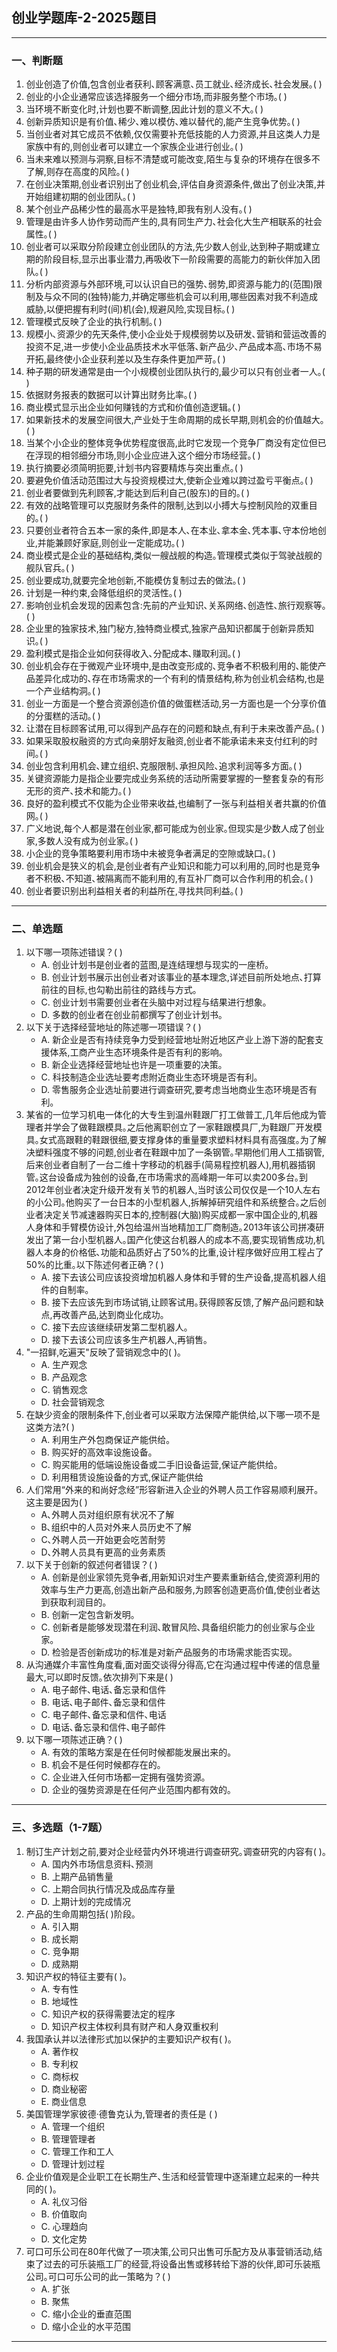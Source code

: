 ## **创业学题库-2-2025题目**

---

### **一、判断题**  
1. 创业创造了价值,包含创业者获利､顾客满意､员工就业､经济成长､社会发展｡( )  
2. 创业的小企业通常应该选择服务一个细分市场,而非服务整个市场｡( )  
3. 当环境不断变化时,计划也要不断调整,因此计划的意义不大｡( )  
4. 创新异质知识是有价值､稀少､难以模仿､难以替代的,能产生竞争优势｡( )  
5. 当创业者对其它成员不依赖,仅仅需要补充低技能的人力资源,并且这类人力是家族中有的,则创业者可以建立一个家族企业进行创业｡( )  
6. 当未来难以预测与洞察,目标不清楚或可能改变,陌生与复杂的环境存在很多不了解,则存在高度的风险｡( )  
7. 在创业决策期,创业者识别出了创业机会,评估自身资源条件,做出了创业决策,并开始组建初期的创业团队｡( )  
8. 某个创业产品稀少性的最高水平是独特,即我有别人没有｡( )  
9. 管理是由许多人协作劳动而产生的,具有同生产力､社会化大生产相联系的社会属性｡( )  
10. 创业者可以采取分阶段建立创业团队的方法,先少数人创业,达到种子期或建立期的阶段目标,显示出事业潜力,再吸收下一阶段需要的高能力的新伙伴加入团队｡( )  
11. 分析内部资源与外部环境,可以认识自已的强势､弱势,即资源与能力的(范围)限制及与众不同的(独特)能力,并确定哪些机会可以利用,哪些因素对我不利造成威胁,以便把握有利时(间)机(会),规避风险,实现目标｡( )  
12. 管理模式反映了企业的执行机制｡( )  
13. 规模小､资源少的先天条件,使小企业处于规模弱势以及研发､营销和营运改善的投资不足,进一步使小企业品质技术水平低落､新产品少､产品成本高､市场不易开拓,最终使小企业获利差以及生存条件更加严苛｡( )  
14. 种子期的研发通常是由一个小规模创业团队执行的,最少可以只有创业者一人｡( )  
15. 依据财务报表的数据可以计算出财务比率｡( )  
16. 商业模式显示出企业如何赚钱的方式和价值创造逻辑｡( )  
17. 如果新技术的发展空间很大,产业处于生命周期的成长早期,则机会的价值越大｡( )  
18. 当某个小企业的整体竞争优势程度很高,此时它发现一个竞争厂商没有定位但已在浮现的相邻细分市场,则小企业应进入这个细分市场经营｡( )  
19. 执行摘要必须简明扼要,计划书内容要精炼与突出重点｡( )  
20. 要避免价值活动范围过大与投资规模过大,使新企业难以跨过盈亏平衡点｡( )  
21. 创业者要做到先利顾客,才能达到后利自己(股东)的目的｡( )  
22. 有效的战略管理可以克服财务条件的限制,达到以小搏大与控制风险的双重目的｡( )  
23. 只要创业者符合五本一家的条件,即是本人､在本业､拿本金､凭本事､守本份地创业,并能兼顾好家庭,则创业一定能成功｡( )  
24. 商业模式是企业的基础结构,类似一艘战舰的构造｡管理模式类似于驾驶战舰的舰队官兵｡( )  
25. 创业要成功,就要完全地创新,不能模仿复制过去的做法｡( )  
26. 计划是一种约束,会降低组织的灵活性｡( )  
27. 影响创业机会发现的因素包含:先前的产业知识､关系网络､创造性､旅行观察等｡( )  
28. 企业里的独家技术,独门秘方,独特商业模式,独家产品知识都属于创新异质知识｡( )  
29. 盈利模式是指企业如何获得收入､分配成本､赚取利润｡( )  
30. 创业机会存在于微观产业环境中,是由改变形成的､竞争者不积极利用的､能使产品差异化成功的､存在市场需求的一个有利的情景结构,称为创业机会结构,也是一个产业结构洞｡( )  
31. 创业一方面是一个整合资源创造价值的做蛋糕活动,另一方面也是一个分享价值的分蛋糕的活动｡( )  
32. 让潜在目标顾客试用,可以得到产品存在的问题和缺点,有利于未来改善产品｡( )  
33. 如果采取股权融资的方式向亲朋好友融资,创业者不能承诺未来支付红利的时间｡( )  
34. 创业包含利用机会､建立组织､克服限制､承担风险､追求利润等多方面｡( )  
35. 关键资源能力是指企业要完成业务系统的活动所需要掌握的一整套复杂的有形无形的资产､技术和能力｡( )  
36. 良好的盈利模式不仅能为企业带来收益,也编制了一张与利益相关者共赢的价值网｡( )  
37. 广义地说,每个人都是潜在创业家,都可能成为创业家｡但现实是少数人成了创业家,多数人没有成为创业家｡( )  
38. 小企业的竞争策略要利用市场中未被竞争者满足的空隙或缺口｡( )  
39. 创业机会是狭义的机会,是创业者有产业知识和能力可以利用的,同时也是竞争者不积极､不知道､被隔离而不能利用的,有互补厂商可以合作利用的机会｡( )  
40. 创业者要识别出利益相关者的利益所在,寻找共同利益｡( )  

---

### **二、单选题**  
1. 以下哪一项陈述错误？( )  
    - A. 创业计划书是创业者的蓝图,是连结理想与现实的一座桥｡  
    - B. 创业计划书展示出创业者对该事业的基本理念,详述目前所处地点､打算前往的目标,也勾勒出前往的路线与方式｡  
    - C. 创业计划书需要创业者在头脑中对过程与结果进行想象｡  
    - D. 多数的创业者在创业前都撰写了创业计划书｡  
2. 以下关于选择经营地址的陈述哪一项错误？( )  
    - A. 新企业是否有持续竞争力受到经营地址附近地区产业上游下游的配套支援体系,工商产业生态环境条件是否有利的影响｡  
    - B. 新企业选择经营地址也许是一项重要的决策｡  
    - C. 科技制造企业选址要考虑附近商业生态环境是否有利｡  
    - D. 零售服务企业选址前要进行调查研究,要考虑当地商业生态环境是否有利｡  
3. 某省的一位学习机电一体化的大专生到温州鞋跟厂打工做普工,几年后他成为管理者并学会了做鞋跟模具｡之后他离职创立了一家鞋跟模具厂,为鞋跟厂开发模具｡女式高跟鞋的鞋跟很细,要支撑身体的重量要求塑料材料具有高强度｡为了解决塑料强度不够的问题,创业者在鞋跟中加了一条钢管｡早期他们用人工插钢管,后来创业者自制了一台二维十字移动的机器手(简易程控机器人),用机器插钢管｡这台设备成为独创的设备,在市场需求的高峰期一年可以卖200多台｡到2012年创业者决定升级开发有关节的机器人,当时该公司仅仅是一个10人左右的小公司｡他购买了一台日本的小型机器人,拆解掉研究组件和系统整合｡之后创业者决定关节减速器购买日本的,控制器(大脑)购买成都一家中国企业的,机器人身体和手臂模仿设计,外包给温州当地精加工厂商制造｡2013年该公司拼凑研发出了第一台小型机器人｡国产化使这台机器人的成本不高,要实现销售成功,机器人本身的价格低､功能和品质好占了50%的比重,设计程序做好应用工程占了50%的比重｡以下陈述何者正确？( )  
    - A. 接下去该公司应该投资增加机器人身体和手臂的生产设备,提高机器人组件的自制率｡  
    - B. 接下去应该先到市场试销,让顾客试用｡获得顾客反馈,了解产品问题和缺点,再改善产品,达到商业化成功｡  
    - C. 接下去应该继续研发第二型机器人｡  
    - D. 接下去该公司应该多生产机器人,再销售｡  
4. "一招鲜,吃遍天"反映了营销观念中的( )｡  
    - A. 生产观念  
    - B. 产品观念  
    - C. 销售观念  
    - D. 社会营销观念  
5. 在缺少资金的限制条件下,创业者可以采取方法保障产能供给,以下哪一项不是这类方法?( )  
    - A. 利用生产外包商保证产能供给｡  
    - B. 购买好的高效率设施设备｡  
    - C. 购买能用的低端设施设备或二手旧设备运营,保证产能供给｡  
    - D. 利用租赁设施设备的方式,保证产能供给  
6. 人们常用“外来的和尚好念经”形容新进入企业的外聘人员工作容易顺利展开｡这主要是因为( )  
    - A､外聘人员对组织原有状况不了解  
    - B､组织中的人员对外来人员历史不了解  
    - C､外聘人员一开始更会吃苦耐劳  
    - D､外聘人员具有更高的业务素质  
7. 以下关于创新的叙述何者错误？( )  
    - A. 创新是创业家领先竞争者,用新知识对生产要素重新结合,使资源利用的效率与生产力更高,创造出新产品和服务,为顾客创造更高价值,使创业者达到获取利润目的｡  
    - B. 创新一定包含新发明｡  
    - C. 创新者是能够发现潜在利润､敢冒风险､具备组织能力的创业家与企业家｡  
    - D. 检验是否创新成功的标准是对新产品服务的市场需求能否实现｡  
8. 从沟通媒介丰富性角度看,面对面交谈得分得高,它在沟通过程中传递的信息量最大,可以即时反馈｡依次排列下来是( )  
    - A. 电子邮件､电话､备忘录和信件  
    - B. 电话､电子邮件､备忘录和信件  
    - C. 电子邮件､备忘录和信件､电话  
    - D. 电话､备忘录和信件､电子邮件  
9. 以下哪一项陈述正确？( )  
    - A. 有效的策略方案是在任何时候都能发展出来的｡  
    - B. 机会不是任何时候都存在的｡  
    - C. 企业进入任何市场都一定拥有强势资源｡  
    - D. 企业的强势资源是在任何产业范围内都有效的｡  

---

### 三、多选题（1-7题）  
1. 制订生产计划之前,要对企业经营内外环境进行调查研究｡调查研究的内容有( )｡  
    - A. 国内外市场信息资料､预测  
    - B. 上期产品销售量  
    - C. 上期合同执行情况及成品库存量  
    - D. 上期计划的完成情况  
2. 产品的生命周期包括( )阶段｡  
    - A. 引入期  
    - B. 成长期  
    - C. 竞争期  
    - D. 成熟期  
3. 知识产权的特征主要有( )｡  
    - A. 专有性  
    - B. 地域性  
    - C. 知识产权的获得需要法定的程序  
    - D. 知识产权主体权利具有财产和人身双重权利  
4. 我国承认并以法律形式加以保护的主要知识产权有( )｡  
    - A. 著作权  
    - B. 专利权  
    - C. 商标权  
    - D. 商业秘密  
    - E. 商业信息  
5. 美国管理学家彼德·德鲁克认为,管理者的责任是 ( )  
    - A. 管理一个组织  
    - B. 管理管理者  
    - C. 管理工作和工人  
    - D. 管理计划过程  
6. 企业价值观是企业职工在长期生产､生活和经营管理中逐渐建立起来的一种共同的( )｡  
    - A. 礼仪习俗  
    - B. 价值取向  
    - C. 心理趋向  
    - D. 文化定势  
7. 可口可乐公司在80年代做了一项决策,公司只出售可乐配方及从事营销活动,结束了过去的可乐装瓶工厂的经营,将设备出售或移转给下游的伙伴,即可乐装瓶公司｡可口可乐公司的此一策略为？( )  
    - A. 扩张  
    - B. 聚焦  
    - C. 缩小企业的垂直范围  
    - D. 缩小企业的水平范围  


---

